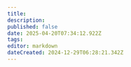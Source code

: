 ```yaml
---
title: 
description: 
published: false
date: 2025-04-20T07:34:12.922Z
tags: 
editor: markdown
dateCreated: 2024-12-29T06:28:21.342Z
---
```


<a></a>
